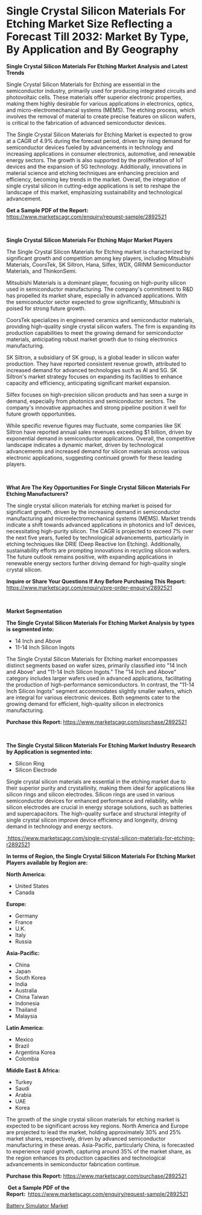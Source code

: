 <p><h1>Single Crystal Silicon Materials For Etching Market Size Reflecting a Forecast Till 2032: Market By Type, By Application and By Geography</h1></p><p><strong>Single Crystal Silicon Materials For Etching Market Analysis and Latest Trends</strong></p>
<p><p>Single Crystal Silicon Materials for Etching are essential in the semiconductor industry, primarily used for producing integrated circuits and photovoltaic cells. These materials offer superior electronic properties, making them highly desirable for various applications in electronics, optics, and micro-electromechanical systems (MEMS). The etching process, which involves the removal of material to create precise features on silicon wafers, is critical to the fabrication of advanced semiconductor devices.</p><p>The Single Crystal Silicon Materials for Etching Market is expected to grow at a CAGR of 4.9% during the forecast period, driven by rising demand for semiconductor devices fueled by advancements in technology and increasing applications in consumer electronics, automotive, and renewable energy sectors. The growth is also supported by the proliferation of IoT devices and the expansion of 5G technology. Additionally, innovations in material science and etching techniques are enhancing precision and efficiency, becoming key trends in the market. Overall, the integration of single crystal silicon in cutting-edge applications is set to reshape the landscape of this market, emphasizing sustainability and technological advancement.</p></p>
<p><strong>Get a Sample PDF of the Report:&nbsp;</strong> <a href="https://www.marketscagr.com/enquiry/request-sample/2892521?utm_campaign=2948&utm_medium=2&utm_source=Github&utm_content=ia&utm_term=15032025&utm_id=single-crystal-silicon-materials-for-etching">https://www.marketscagr.com/enquiry/request-sample/2892521</a></p>
<p>&nbsp;</p>
<p><strong>Single Crystal Silicon Materials For Etching Major Market Players</strong></p>
<p><p>The Single Crystal Silicon Materials for Etching market is characterized by significant growth and competition among key players, including Mitsubishi Materials, CoorsTek, SK Siltron, Hana, Silfex, WDX, GRINM Semiconductor Materials, and ThinkonSemi. </p><p>Mitsubishi Materials is a dominant player, focusing on high-purity silicon used in semiconductor manufacturing. The company's commitment to R&D has propelled its market share, especially in advanced applications. With the semiconductor sector expected to grow significantly, Mitsubishi is poised for strong future growth.</p><p>CoorsTek specializes in engineered ceramics and semiconductor materials, providing high-quality single crystal silicon wafers. The firm is expanding its production capabilities to meet the growing demand for semiconductor materials, anticipating robust market growth due to rising electronics manufacturing.</p><p>SK Siltron, a subsidiary of SK group, is a global leader in silicon wafer production. They have reported consistent revenue growth, attributed to increased demand for advanced technologies such as AI and 5G. SK Siltron's market strategy focuses on expanding its facilities to enhance capacity and efficiency, anticipating significant market expansion.</p><p>Silfex focuses on high-precision silicon products and has seen a surge in demand, especially from photonics and semiconductor sectors. The company's innovative approaches and strong pipeline position it well for future growth opportunities.</p><p>While specific revenue figures may fluctuate, some companies like SK Siltron have reported annual sales revenues exceeding $1 billion, driven by exponential demand in semiconductor applications. Overall, the competitive landscape indicates a dynamic market, driven by technological advancements and increased demand for silicon materials across various electronic applications, suggesting continued growth for these leading players.</p></p>
<p>&nbsp;</p>
<p><strong>What Are The Key Opportunities For Single Crystal Silicon Materials For Etching Manufacturers?</strong></p>
<p><p>The single crystal silicon materials for etching market is poised for significant growth, driven by the increasing demand in semiconductor manufacturing and microelectromechanical systems (MEMS). Market trends indicate a shift towards advanced applications in photonics and IoT devices, necessitating high-purity silicon. The CAGR is projected to exceed 7% over the next five years, fueled by technological advancements, particularly in etching techniques like DRIE (Deep Reactive Ion Etching). Additionally, sustainability efforts are prompting innovations in recycling silicon wafers. The future outlook remains positive, with expanding applications in renewable energy sectors further driving demand for high-quality single crystal silicon.</p></p>
<p><strong>Inquire or Share Your Questions If Any Before Purchasing This Report:</strong> <a href="https://www.marketscagr.com/enquiry/pre-order-enquiry/2892521?utm_campaign=2948&utm_medium=2&utm_source=Github&utm_content=ia&utm_term=15032025&utm_id=single-crystal-silicon-materials-for-etching">https://www.marketscagr.com/enquiry/pre-order-enquiry/2892521</a></p>
<p>&nbsp;</p>
<p><strong>Market Segmentation</strong></p>
<p><strong>The Single Crystal Silicon Materials For Etching Market Analysis by types is segmented into:</strong></p>
<p><ul><li>14 Inch and Above</li><li>11-14 Inch Silicon Ingots</li></ul></p>
<p><p>The Single Crystal Silicon Materials for Etching market encompasses distinct segments based on wafer sizes, primarily classified into "14 Inch and Above" and "11-14 Inch Silicon Ingots." The "14 Inch and Above" category includes larger wafers used in advanced applications, facilitating the production of high-performance semiconductors. In contrast, the "11-14 Inch Silicon Ingots" segment accommodates slightly smaller wafers, which are integral for various electronic devices. Both segments cater to the growing demand for efficient, high-quality silicon in electronics manufacturing.</p></p>
<p><strong>Purchase this Report:&nbsp;</strong><a href="https://www.marketscagr.com/purchase/2892521?utm_campaign=2948&utm_medium=2&utm_source=Github&utm_content=ia&utm_term=15032025&utm_id=single-crystal-silicon-materials-for-etching">https://www.marketscagr.com/purchase/2892521</a></p>
<p>&nbsp;</p>
<p><strong>The Single Crystal Silicon Materials For Etching Market Industry Research by Application is segmented into:</strong></p>
<p><ul><li>Silicon Ring</li><li>Silicon Electrode</li></ul></p>
<p><p>Single crystal silicon materials are essential in the etching market due to their superior purity and crystallinity, making them ideal for applications like silicon rings and silicon electrodes. Silicon rings are used in various semiconductor devices for enhanced performance and reliability, while silicon electrodes are crucial in energy storage solutions, such as batteries and supercapacitors. The high-quality surface and structural integrity of single crystal silicon improve device efficiency and longevity, driving demand in technology and energy sectors.</p></p>
<p><a href="https://www.marketscagr.com/single-crystal-silicon-materials-for-etching-r2892521?utm_campaign=2948&utm_medium=2&utm_source=Github&utm_content=ia&utm_term=15032025&utm_id=single-crystal-silicon-materials-for-etching">&nbsp;https://www.marketscagr.com/single-crystal-silicon-materials-for-etching-r2892521</a></p>
<p><strong>In terms of Region, the Single Crystal Silicon Materials For Etching Market Players available by Region are:</strong></p>
<p>
    <p> <strong> North America: </strong>
        <ul>
            <li>United States</li>
            <li>Canada</li>
        </ul>
        </p> 
    <p> <strong> Europe: </strong>
        <ul>
            <li>Germany</li>
            <li>France</li>
            <li>U.K.</li>
            <li>Italy</li>
            <li>Russia</li>
        </ul>
        </p> 
    <p> <strong> Asia-Pacific: </strong>
        <ul>
            <li>China</li>
            <li>Japan</li>
            <li>South Korea</li>
            <li>India</li>
            <li>Australia</li>
            <li>China Taiwan</li>
            <li>Indonesia</li>
            <li>Thailand</li>
            <li>Malaysia</li>
        </ul>
        </p> 
    <p> <strong> Latin America: </strong>
        <ul>
            <li>Mexico</li>
            <li>Brazil</li>
            <li>Argentina Korea</li>
            <li>Colombia</li>
        </ul>
        </p> 
    <p> <strong> Middle East & Africa: </strong>
        <ul>
            <li>Turkey</li>
            <li>Saudi</li>
            <li>Arabia</li>
            <li>UAE</li>
            <li>Korea</li>
        </ul>
    </p>
    </p>
<p><p>The growth of the single crystal silicon materials for etching market is expected to be significant across key regions. North America and Europe are projected to lead the market, holding approximately 30% and 25% market shares, respectively, driven by advanced semiconductor manufacturing in these areas. Asia-Pacific, particularly China, is forecasted to experience rapid growth, capturing around 35% of the market share, as the region enhances its production capacities and technological advancements in semiconductor fabrication continue.</p></p>
<p><strong>Purchase this Report: </strong><a href="https://www.marketscagr.com/purchase/2892521?utm_campaign=2948&utm_medium=2&utm_source=Github&utm_content=ia&utm_term=15032025&utm_id=single-crystal-silicon-materials-for-etching">https://www.marketscagr.com/purchase/2892521</a></p>
<p>&nbsp;<strong>Get a Sample PDF of the Report:&nbsp;&nbsp;</strong><a href="https://www.marketscagr.com/enquiry/request-sample/2892521?utm_campaign=2948&utm_medium=2&utm_source=Github&utm_content=ia&utm_term=15032025&utm_id=single-crystal-silicon-materials-for-etching">https://www.marketscagr.com/enquiry/request-sample/2892521</a></p>
<p><strong></strong></p>
<p><p><a href="https://github.com/mathastilley812967/Market-Research-Report-List-1/blob/main/battery-simulator-market.md?utm_campaign=2948&utm_medium=2&utm_source=Github&utm_content=ia&utm_term=15032025&utm_id=single-crystal-silicon-materials-for-etching">Battery Simulator Market</a></p></p>